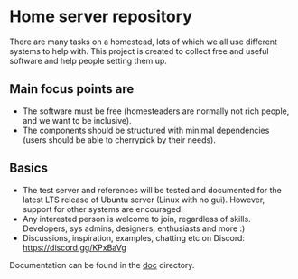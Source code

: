 Home server repository
======================

There are many tasks on a homestead, lots of which we all use different systems to help with. This project is created to collect free and useful software and help people setting them up.

Main focus points are
---------------------

* The software must be free (homesteaders are normally not rich people, and we want to be inclusive).
* The components should be structured with minimal dependencies (users should be able to cherrypick by their needs).

Basics
------

* The test server and references will be tested and documented for the latest LTS release of Ubuntu server (Linux with no gui). However, support for other systems are encouraged!
* Any interested person is welcome to join, regardless of skills. Developers, sys admins, designers, enthusiasts and more :)
* Discussions, inspiration, examples, chatting etc on Discord: https://discord.gg/KPxBaVg

Documentation can be found in the [doc](doc/readme.md) directory.
